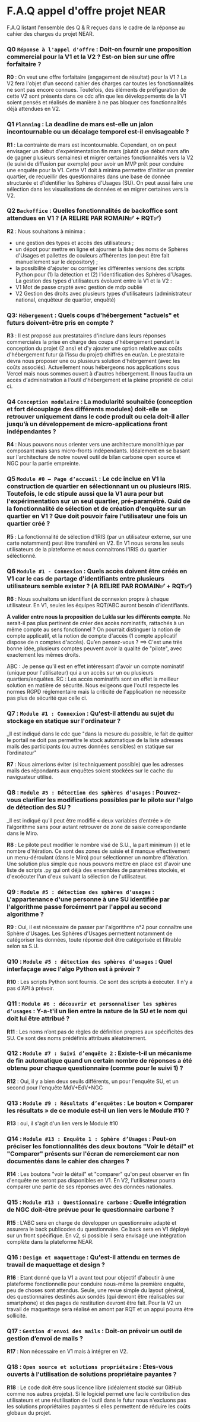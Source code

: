 # F.A.Q appel d'offre projet NEAR

F.A.Q listant l'ensemble des Q & R reçues dans le cadre de la réponse au cahier des charges du projet NEAR.

### Q0  `Réponse à l'appel d'offre` : Doit-on fournir une proposition commercial pour la V1 et la V2 ? Est-on bien sur une offre forfaitaire ?

**R0** : On veut une offre forfaitaire (engagement de résultat) pour la V1 ? La V2 fera l'objet d'un second cahier des charges car toutes les fonctionnalités ne sont pas encore connues. Toutefois, des éléments de préfiguration de cette V2 sont présents dans ce cdc afin que les développements de la V1 soient pensés et réalisés de manière à ne pas bloquer ces fonctionnalités déjà attendues en V2.

### Q1 `Planning` : La deadline de mars est-elle un jalon incontournable ou un décalage temporel est-il envisageable ?

**R1** : La contrainte de mars est incontournable. Cependant, on on peut envisager un début d'expérimentation fin mars (plutôt que début mars afin de gagner plusieurs semaines) et migrer certaines fonctionnalités vers la V2 (le suivi de diffusion par exemple) pour avoir un MVP prêt pour conduire une enquête pour la V1. Cette V1 doit à minima permettre d'initier un premier quartier, de recueillir des questionnaires dans une base de donnée structurée et d'identifier les Sphères d'Usages (SU). On peut aussi faire une sélection dans les visualisations de données et en migrer certaines vers la V2.

### Q2 `Backoffice` : Quelles fonctionnalités de backoffice sont attendues en V1 ? (A RELIRE PAR ROMAIN✅ + RQT✅)

**R2** : Nous souhaitons à minima :
- une gestion des types et accès des utilisateurs ;
- un dépot pour mettre en ligne et ajourner la liste des noms de Sphères d'Usages et pallettes de couleurs affhérentes (on peut être fait manuellement sur le depository) ;
- la possibilité d'ajouter ou corriger les différentes versions des scripts Python pour (1) la détection et (2) l'identification des Sphères d'Usages.
La gestion des types d'utilisateurs évoluent entre la V1 et la V2 :
- V1 Mot de passe crypté avec gestion de mdp oublié
- V2 Gestion des droits avec plusieurs types d'utilisateurs (administrateur national, enquêteur de quartier, enquêté)

### Q3: `Hébergement` : Quels coups d'hébergement "actuels" et futurs doivent-être pris en compte ?

**R3** : Il est proposé aux prestataires d'inclure dans leurs réponses commerciales la prise en charge des coups d'hébergement pendant la conception du projet (2 ans) et d'y ajouter une option relative aux coûts d'hébergement futur (à l'issu du projet) chiffrés en eur/an. Le prestataire devra nous proposer une ou plusieurs solution d'hébrgement (avec les coûts associés). Actuellement nous hébergeons nos applications sous Vercel mais nous sommes ouvert à d'autres hébergement. Il nous faudra un accès d'administration à l'outil d'hébergement et la pleine propriété de celui ci.

### Q4 `Conception modulaire` : La modularité souhaitée (conception et fort découplage des différents modules) doit-elle se retrouver uniquement dans le code produit ou cela doit-il aller jusqu’à un développement de micro-applications front indépendantes ?

**R4** : Nous pouvons nous orienter vers une architecture monolithique par composant mais sans micro-fronts indépendants. Idéalement en se basant sur l'architecture de notre nouvel outil de bilan carbone open source et NGC pour la partie empreinte.

### Q5 `Module #0 – Page d’accueil` : Le cdc inclue en V1  la construction de quartier en sélectionnant un ou plusieurs IRIS. Toutefois, le cdc stipule aussi que la V1 aura pour but l'expérimentation sur un seul quartier, pré-paramétré. Quid de la fonctionnalité de sélection et de création d'enquête sur un quartier en V1 ? Que doit pouvoir faire l'utilisateur une fois un quartier créé ?

**R5** : La fonctionnalité de sélection d'IRIS (par un utilisateur externe, sur une carte notamment) peut être transféré en V2. En V1 nous serons les seuls utilisateurs de la plateforme et nous connaitrons l'IRIS du quartier séléctionné.

### Q6 `Module #1 - Connexion` : Quels accès doivent être créés en V1 car le cas de partage d'identifiants entre plusieurs utilisateurs semble exister ? (A RELIRE PAR ROMAIN✅ + RQT✅)

**R6** : Nous souhaitons un identifiant de connexion propre à chaque utilisateur. En V1, seules les équipes RQT/ABC auront besoin d'identifiants.

**A valider entre nous la proposition de Lukla sur les différents compte**. Ne serait-il pas plus pertinent de créer des accès nominatifs, rattachés à un même compte au sens fonctionnel ? On pourrait distinguer la notion de compte applicatif, et la notion de compte d'accès (1 compte applicatif dispose de n comptes d'accès). Qu’en pensez-vous ?
==> C'est une très bonne idée, plusieurs comptes peuvent avoir la qualité de "pilote", avec exactement les mêmes droits.

ABC : Je pense qu'il est en effet intéressant d'avoir un compte nominatif (unique pour l'utilisateur) qui a un accès sur un ou plusieurs quartiers/enquêtes.
RC : Les accès nominatifs sont en effet la meilleur solution en matière de sécurité. Nous exigeons que l'outil respecte les normes RGPD réglementaire mais la criticité de l'application ne nécessite pas plus de sécurité que celle ci.

### Q7 : `Module #1 : Connexion` : Qu'est-il attendu au sujet du stockage en statique sur l'ordinateur ?

_Il est indiqué dans le cdc que "dans la mesure du possible, le fait de quitter le portail ne doit pas permettre le stock automatique de la liste adresses mails des participants (ou autres données sensibles) en statique sur l’ordinateur"

**R7** : Nous aimerions éviter (si techniquement possible) que les adresses mails des répondants aux enquêtes soient stockées sur le cache du naviguateur utilisé.

### Q8 : `Module #5 : Détection des sphères d’usages` : Pouvez-vous clarifier les modifications possibles par le pilote sur l'algo de détection des SU ?

_Il est indiqué qu'il peut être modifié « deux variables d’entrée » de l’algorithme sans pour autant retrouver de zone de saisie correspondante dans le Miro.

**R8** : Le pilote peut modifier le nombre visé de S.U., la part minimum (i) et le nombre d'itération. Ce sont des zones de saisie et il manque effectivement un menu-déroulant (dans le Miro) pour sélectionner un nombre d'itération. Une solution plus simple que nous pouvons mettre en place est d'avoir une liste de scripts .py qui ont déjà des ensembles de paramètres stockés, et d'excécuter l'un d'eux suivant la sélection de l'utilisateur.

### Q9 : `Module #5 : détection des sphères d’usages` : L'appartenance d'une personne à une SU identifiée par l'algorithme passe forcémenrt par l'appel au second algorithme ?

**R9** : Oui, il est nécessaire de passer par l'algorithme n°2 pour connaître une Sphère d'Usages. Les Sphères d'Usages permettent notamment de catégoriser les données, toute réponse doit être catégorisée et filtrable selon sa S.U.

### Q10 : `Module #5 : détection des sphères d’usages` : Quel interfaçage avec l'algo Python est à prévoir ?

**R10** : Les scripts Python sont fournis. Ce sont des scripts à éxécuter. Il n'y a pas d'API à prévoir.

### Q11 : `Module #6 : découvrir et personnaliser les sphères d’usages` : Y-a-t'il un lien entre la nature de la SU et le nom qui doit lui être attribué ?

**R11** : Les noms n’ont pas de règles de définition propres aux spécificités des SU. Ce sont des noms prédéfinis attribués aléatoirement.

### Q12 : `Module #7 : Suivi d’enquête 2` : Existe-t-il un mécanisme de fin automatique quand un certain nombre de réponses a été obtenu pour chaque questionnaire (comme pour le suivi 1) ?

**R12** : Oui, il y a bien deux seuils différents, un pour l'enquête SU, et un second pour l'enquête MdV+EdV+NGC

### Q13 : `Module #9 : Résultats d’enquêtes` : Le bouton « Comparer les résultats » de ce module est-il un lien vers le Module #10 ?

**R13** : oui, il s'agit d'un lien vers le Module #10

### Q14 : `Module #13 : Enquête 1 : Sphère d’Usages` : Peut-on préciser les fonctionnalités des deux boutons "Voir le détail" et "Comparer" présents sur l'écran de remerciement car non documentés dans le cahier des charges ? 

**R14** : Les boutons "voir le détail" et "comparer" qu'on peut observer en fin d'enquête ne seront pas disponibles en V1. En V2, l'utilisateur pourra comparer une partie de ses réponses avec des données nationales.

### Q15 : `Module #13 : Questionnaire carbone` : Quelle intégration de NGC doit-être prévue pour le questionnaire carbone ?

**R15** : L'ABC sera en charge de développer un questionnaire adapté et assurera le back publicodes du questionnaire. Ce back sera en V1 déployé sur un front spécifique. En v2, si possible il sera envisagé une intégration complète dans la plateforme NEAR.

### Q16 : `Design et maquettage` : Qu'est-il attendu en termes de travail de maquettage et design ?

**R16** : Etant donné que la V1 a avant tout pour objectif d'aboutir à une plateforme fonctionnelle pour conduire nous-même la première enquête, peu de choses sont attendus. Seule, une revue simple du layout général, des questionnaires destinés aux sondés (qui devront être réalisables sur smartphone) et des pages de restitution devront être fait. Pour la V2 un travail de maquettage sera réalisé en amont par RQT et un appui pourra être sollicité.

### Q17 : `Gestion d'envoi des mails` : Doit-on prévoir un outil de gestion d’envoi de mails ?

**R17** : Non nécessaire en V1 mais à intégrer en V2.

### Q18 : `Open source et solutions propriétaire` : Etes-vous ouverts à l'utilisation de solutions propriétaire payantes ?

**R18** : Le code doit être sous licence libre (idéalement stocké sur GitHub comme nos autres projets). Si le logiciel permet une facile contribution des utilisateurs et une réutilisation de l'outil dans le futur nous n'excluons pas les solutions propriétaires payantes si elles permettent de réduire les coûts globaux du projet.
